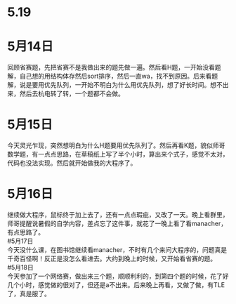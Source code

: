 # 5.19  
# 5月14日  
  回顾省赛题，先把省赛不是我做出来的题先做一遍。然后看H题，一开始没看题解，自己想的用结构体存然后sort排序，然后一直wa，找不到原因。后来看题解，说是要用优先队列，一开始不明白为什么用优先队列，想了好长时间。想不出来，然后去杭电转了转，一个题都不会做。   
# 5月15日  
  今天灵光乍现，突然想明白为什么H题要用优先队列了。然后再看K题，貌似师哥数学题，有一点点思路，在草稿纸上写了半个小时，算出来个式子，感觉不太对，代码也没法实现。然后就开始做我的大程序了。   
# 5月16日  
  继续做大程序，鼠标终于加上去了，还有一点点瑕疵，又改了一天。晚上看群里，师哥提醒说暑假的自学内容，差点忘了这件事，就花了一晚上看了看manacher，有点思路了。  
#5月17日  
  今天没什么课，在图书馆继续看manacher，不时有几个来问大程序的，问题真是千奇百怪啊！反正是没怎么看进去。大约到晚上的时候，又开始看省赛的题。  
#5月18日  
  今天参加了一个网络赛，做出来三个题，顺顺利利的，到第四个题的时候，花了好几个小时，感觉做的很对了，但还是a不出来。后来晚上再看，又做了做，有TLE了，真是服了。

